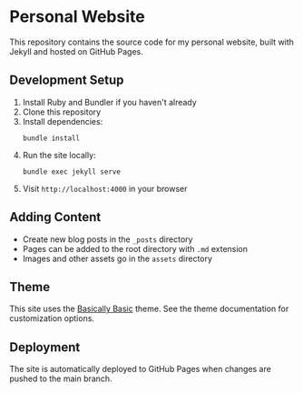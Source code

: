 # Personal Website

This repository contains the source code for my personal website, built with Jekyll and hosted on GitHub Pages.

## Development Setup

1. Install Ruby and Bundler if you haven't already
2. Clone this repository
3. Install dependencies:
   ```
   bundle install
   ```
4. Run the site locally:
   ```
   bundle exec jekyll serve
   ```
5. Visit `http://localhost:4000` in your browser

## Adding Content

- Create new blog posts in the `_posts` directory
- Pages can be added to the root directory with `.md` extension
- Images and other assets go in the `assets` directory

## Theme

This site uses the [Basically Basic](https://github.com/mmistakes/jekyll-theme-basically-basic) theme. See the theme documentation for customization options.

## Deployment

The site is automatically deployed to GitHub Pages when changes are pushed to the main branch.
